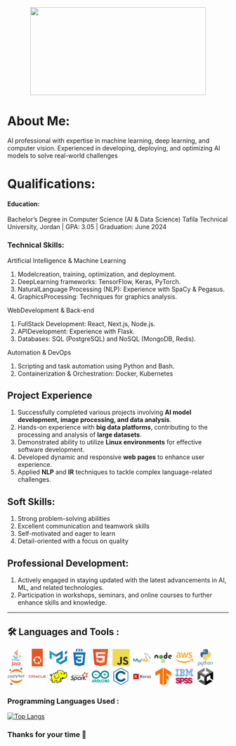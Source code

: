 <div align="center">
  <img src="https://github.com/AmerZuher/AmerZuher/assets/80674857/9ce8c5be-4278-41ef-84ef-2a6c5c930f41" width="400" height="200"/>
</div>

# About Me:
AI professional with expertise in machine learning, deep learning, and computer vision. Experienced in developing, deploying, and optimizing AI models to solve real-world challenges


# Qualifications:

#### Education: 
Bachelor’s Degree in Computer Science (AI & Data Science)
Tafila Technical University, Jordan | GPA: 3.05 | Graduation: June 2024
### Technical Skills:

Artificial Intelligence & Machine Learning
 1. Modelcreation, training, optimization, and deployment.
 2. DeepLearning frameworks: TensorFlow, Keras, PyTorch.
 3. NaturalLanguage Processing (NLP): Experience with SpaCy & Pegasus.
 4. GraphicsProcessing: Techniques for graphics analysis.
    
WebDevelopment & Back-end
 1. FullStack Development: React, Next.js, Node.js.
 2. APIDevelopment: Experience with Flask.
 3. Databases: SQL (PostgreSQL) and NoSQL (MongoDB, Redis).

Automation & DevOps
 1. Scripting and task automation using Python and Bash.
 2. Containerization & Orchestration: Docker, Kubernetes


## Project Experience
1. Successfully completed various projects involving **AI model development, image processing, and data analysis**.
2. Hands-on experience with **big data platforms**, contributing to the processing and analysis of **large datasets**.
3. Demonstrated ability to utilize **Linux environments** for effective software development.
4. Developed dynamic and responsive **web pages** to enhance user experience.
5. Applied **NLP** and **IR** techniques to tackle complex language-related challenges.


## Soft Skills:
 1. Strong problem-solving abilities
 2. Excellent communication and teamwork skills
 3. Self-motivated and eager to learn
 4. Detail-oriented with a focus on quality


## Professional Development:
1. Actively engaged in staying updated with the latest advancements in AI, ML, and related technologies.
2. Participation in workshops, seminars, and online courses to further enhance skills and knowledge.
---
## :hammer_and_wrench: Languages and Tools :
<div>
  <img src="https://github.com/devicons/devicon/blob/master/icons/java/java-original-wordmark.svg" title="Java" alt="Java" width="40" height="40"/>&nbsp;
  <img src="https://raw.githubusercontent.com/devicons/devicon/6910f0503efdd315c8f9b858234310c06e04d9c0/icons/ubuntu/ubuntu-original.svg" title="Ubintu" alt="Ubintu" width="40" height="40"/>&nbsp;
  <img src="https://github.com/devicons/devicon/blob/master/icons/materialui/materialui-original.svg" title="Material UI" alt="Material UI" width="40" height="40"/>&nbsp;
  <img src="https://github.com/devicons/devicon/blob/master/icons/css3/css3-plain-wordmark.svg"  title="CSS3" alt="CSS" width="40" height="40"/>&nbsp;
  <img src="https://github.com/devicons/devicon/blob/master/icons/html5/html5-original.svg" title="HTML5" alt="HTML" width="40" height="40"/>&nbsp;
  <img src="https://github.com/devicons/devicon/blob/master/icons/javascript/javascript-original.svg" title="JavaScript" alt="JavaScript" width="40" height="40"/>&nbsp;
  <img src="https://github.com/devicons/devicon/blob/master/icons/mysql/mysql-original-wordmark.svg" title="MySQL"  alt="MySQL" width="40" height="40"/>&nbsp;
  <img src="https://github.com/devicons/devicon/blob/master/icons/nodejs/nodejs-original-wordmark.svg" title="NodeJS" alt="NodeJS" width="40" height="40"/>&nbsp;
  <img src="https://github.com/devicons/devicon/blob/master/icons/amazonwebservices/amazonwebservices-plain-wordmark.svg" title="AWS" alt="AWS" width="40" height="40"/>&nbsp;
  <img src="https://raw.githubusercontent.com/devicons/devicon/6910f0503efdd315c8f9b858234310c06e04d9c0/icons/python/python-original-wordmark.svg" title="Python" alt="Python" width="40" height="40"/>&nbsp;
  <img src="https://raw.githubusercontent.com/devicons/devicon/6910f0503efdd315c8f9b858234310c06e04d9c0/icons/jupyter/jupyter-original-wordmark.svg" title="Jupyter" alt="Jupyter" width="40" height="40"/>&nbsp;
  <img src="https://raw.githubusercontent.com/devicons/devicon/6910f0503efdd315c8f9b858234310c06e04d9c0/icons/oracle/oracle-original.svg" title="Oracle" alt="Oracle" width="40" height="40"/>&nbsp;
  <img src="https://raw.githubusercontent.com/devicons/devicon/6910f0503efdd315c8f9b858234310c06e04d9c0/icons/hadoop/hadoop-original.svg" title="Hadoop" alt="Hadoop" width="40" height="40"/>&nbsp;
  <img src="https://raw.githubusercontent.com/devicons/devicon/6910f0503efdd315c8f9b858234310c06e04d9c0/icons/apachespark/apachespark-original-wordmark.svg" title="ApacheSpark" alt="ApacheSpark" width="40" height="40"/>&nbsp;
   <img src="https://raw.githubusercontent.com/devicons/devicon/6910f0503efdd315c8f9b858234310c06e04d9c0/icons/arduino/arduino-original-wordmark.svg" title="Arduino" alt="Arduino" width="40" height="40"/>&nbsp;
   <img src="https://raw.githubusercontent.com/devicons/devicon/6910f0503efdd315c8f9b858234310c06e04d9c0/icons/c/c-line.svg" title="C" alt="C" width="40" height="40"/>&nbsp;
   <img src="https://raw.githubusercontent.com/devicons/devicon/6910f0503efdd315c8f9b858234310c06e04d9c0/icons/keras/keras-original-wordmark.svg" title="keras" alt="keras" width="40" height="40"/>&nbsp;
   <img src="https://raw.githubusercontent.com/devicons/devicon/6910f0503efdd315c8f9b858234310c06e04d9c0/icons/tensorflow/tensorflow-original.svg" title="tensorflow" alt="tensorflow" width="40" height="40"/>&nbsp;
   <img src="https://raw.githubusercontent.com/devicons/devicon/6910f0503efdd315c8f9b858234310c06e04d9c0/icons/spss/spss-original.svg" title="spss" alt="spss" width="40" height="40"/>&nbsp;
   <img src="https://raw.githubusercontent.com/devicons/devicon/6910f0503efdd315c8f9b858234310c06e04d9c0/icons/unity/unity-original.svg" title="unity" alt="unity" width="40" height="40"/>&nbsp;
</div>


### Programming Languages Used :
[![Top Langs](https://github-readme-stats.vercel.app/api/top-langs/?username=AmerZuher&theme=dark&background=000000)](https://github.com/anuraghazra/github-readme-stats)


### Thanks for your time 🙏
<!--
**AmerZuher/AmerZuher** is a ✨ _special_ ✨ repository because its `README.md` (this file) appears on your GitHub profile.

Here are some ideas to get you started:

- 🔭 I’m currently working on ...
- 🌱 I’m currently learning ...
- 👯 I’m looking to collaborate on ...
- 🤔 I’m looking for help with ...
- 💬 Ask me about ...
- 📫 How to reach me: ...
- 😄 Pronouns: ...
- ⚡ Fun fact: ...
-->
